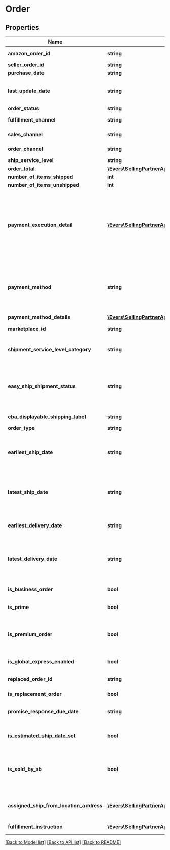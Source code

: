 # Order

## Properties
Name | Type | Description | Notes
------------ | ------------- | ------------- | -------------
**amazon_order_id** | **string** | An Amazon-defined order identifier, in 3-7-7 format. | 
**seller_order_id** | **string** | A seller-defined order identifier. | [optional] 
**purchase_date** | **string** | The date when the order was created. | 
**last_update_date** | **string** | The date when the order was last updated.  Note: LastUpdateDate is returned with an incorrect date for orders that were last updated before 2009-04-01. | 
**order_status** | **string** | The current order status. | 
**fulfillment_channel** | **string** | Whether the order was fulfilled by Amazon (AFN) or by the seller (MFN). | [optional] 
**sales_channel** | **string** | The sales channel of the first item in the order. | [optional] 
**order_channel** | **string** | The order channel of the first item in the order. | [optional] 
**ship_service_level** | **string** | The shipment service level of the order. | [optional] 
**order_total** | [**\Evers\SellingPartnerApi\Model\Money**](Money.md) | The total charge for this order. | [optional] 
**number_of_items_shipped** | **int** | The number of items shipped. | [optional] 
**number_of_items_unshipped** | **int** | The number of items unshipped. | [optional] 
**payment_execution_detail** | [**\Evers\SellingPartnerApi\Model\PaymentExecutionDetailItemList**](PaymentExecutionDetailItemList.md) | Information about sub-payment methods for a Cash On Delivery (COD) order.  Note: For a COD order that is paid for using one sub-payment method, one PaymentExecutionDetailItem object is returned, with PaymentExecutionDetailItem/PaymentMethod &#x3D; COD. For a COD order that is paid for using multiple sub-payment methods, two or more PaymentExecutionDetailItem objects are returned. | [optional] 
**payment_method** | **string** | The payment method for the order. This property is limited to Cash On Delivery (COD) and Convenience Store (CVS) payment methods. Unless you need the specific COD payment information provided by the PaymentExecutionDetailItem object, we recommend using the PaymentMethodDetails property to get payment method information. | [optional] 
**payment_method_details** | [**\Evers\SellingPartnerApi\Model\PaymentMethodDetailItemList**](PaymentMethodDetailItemList.md) | A list of payment methods for the order. | [optional] 
**marketplace_id** | **string** | The identifier for the marketplace where the order was placed. | [optional] 
**shipment_service_level_category** | **string** | The shipment service level category of the order.  Possible values: Expedited, FreeEconomy, NextDay, SameDay, SecondDay, Scheduled, Standard. | [optional] 
**easy_ship_shipment_status** | **string** | The status of the Amazon Easy Ship order. This property is included only for Amazon Easy Ship orders.  Possible values: PendingPickUp, LabelCanceled, PickedUp, OutForDelivery, Damaged, Delivered, RejectedByBuyer, Undeliverable, ReturnedToSeller, ReturningToSeller. | [optional] 
**cba_displayable_shipping_label** | **string** | Custom ship label for Checkout by Amazon (CBA). | [optional] 
**order_type** | **string** | The type of the order. | [optional] 
**earliest_ship_date** | **string** | The start of the time period within which you have committed to ship the order. In ISO 8601 date time format. Returned only for seller-fulfilled orders.  Note: EarliestShipDate might not be returned for orders placed before February 1, 2013. | [optional] 
**latest_ship_date** | **string** | The end of the time period within which you have committed to ship the order. In ISO 8601 date time format. Returned only for seller-fulfilled orders.  Note: LatestShipDate might not be returned for orders placed before February 1, 2013. | [optional] 
**earliest_delivery_date** | **string** | The start of the time period within which you have committed to fulfill the order. In ISO 8601 date time format. Returned only for seller-fulfilled orders. | [optional] 
**latest_delivery_date** | **string** | The end of the time period within which you have committed to fulfill the order. In ISO 8601 date time format. Returned only for seller-fulfilled orders that do not have a PendingAvailability, Pending, or Canceled status. | [optional] 
**is_business_order** | **bool** | When true, the order is an Amazon Business order. An Amazon Business order is an order where the buyer is a Verified Business Buyer. | [optional] 
**is_prime** | **bool** | When true, the order is a seller-fulfilled Amazon Prime order. | [optional] 
**is_premium_order** | **bool** | When true, the order has a Premium Shipping Service Level Agreement. For more information about Premium Shipping orders, see \&quot;Premium Shipping Options\&quot; in the Seller Central Help for your marketplace. | [optional] 
**is_global_express_enabled** | **bool** | When true, the order is a GlobalExpress order. | [optional] 
**replaced_order_id** | **string** | The order ID value for the order that is being replaced. Returned only if IsReplacementOrder &#x3D; true. | [optional] 
**is_replacement_order** | **bool** | When true, this is a replacement order. | [optional] 
**promise_response_due_date** | **string** | Indicates the date by which the seller must respond to the buyer with an estimated ship date. Returned only for Sourcing on Demand orders. | [optional] 
**is_estimated_ship_date_set** | **bool** | When true, the estimated ship date is set for the order. Returned only for Sourcing on Demand orders. | [optional] 
**is_sold_by_ab** | **bool** | When true, the item within this order was bought and re-sold by Amazon Business EU SARL (ABEU). By buying and instantly re-selling your items, ABEU becomes the seller of record, making your inventory available for sale to customers who would not otherwise purchase from a third-party seller. | [optional] 
**assigned_ship_from_location_address** | [**\Evers\SellingPartnerApi\Model\Address**](Address.md) | The recommended location for the seller to ship the items from. It is calculated at checkout. The seller may or may not choose to ship from this location. | [optional] 
**fulfillment_instruction** | [**\Evers\SellingPartnerApi\Model\FulfillmentInstruction**](FulfillmentInstruction.md) | Contains the instructions about the fulfillment like where should it be fulfilled from. | [optional] 

[[Back to Model list]](../README.md#documentation-for-models) [[Back to API list]](../README.md#documentation-for-api-endpoints) [[Back to README]](../README.md)


